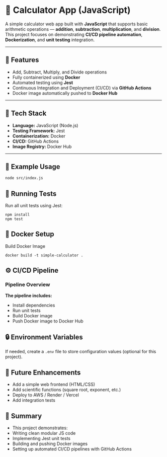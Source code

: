 # 🧮 Calculator App (JavaScript)

A simple calculator web app built with **JavaScript** that supports basic arithmetic operations — **addition**, **subtraction**, **multiplication**, and **division**.  
This project focuses on demonstrating **CI/CD pipeline automation**, **Dockerization**, and **unit testing** integration.

---

## 🚀 Features

- Add, Subtract, Multiply, and Divide operations
- Fully containerized using **Docker**
- Automated testing using **Jest**
- Continuous Integration and Deployment (CI/CD) via **GitHub Actions**
- Docker image automatically pushed to **Docker Hub**

---

## 🧩 Tech Stack

- **Language:** JavaScript (Node.js)
- **Testing Framework:** Jest
- **Containerization:** Docker
- **CI/CD:** GitHub Actions
- **Image Registry:** Docker Hub

---

## 🧮 Example Usage

```bash
node src/index.js
```

## 🧪 Running Tests

Run all unit tests using Jest:

````
npm install
npm test
````
## 🐳 Docker Setup
Build Docker Image
````
docker build -t simple-calculator .
````

## ⚙️ CI/CD Pipeline
### Pipeline Overview

**The pipeline includes:**
- Install dependencies
- Run unit tests
- Build Docker image
- Push Docker image to Docker Hub

## 🔒 Environment Variables

If needed, create a `.env` file to store configuration values (optional for this project).

## 🧠 Future Enhancements

- Add a simple web frontend (HTML/CSS)
- Add scientific functions (square root, exponent, etc.)
- Deploy to AWS / Render / Vercel
- Add integration tests

## 🏁 Summary

- This project demonstrates:
- Writing clean modular JS code
- Implementing Jest unit tests
- Building and pushing Docker images
- Setting up automated CI/CD pipelines with GitHub Actions
